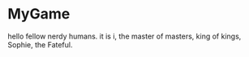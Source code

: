 # MyGame

hello fellow nerdy humans. it is i, the master of masters, king of kings, Sophie, the Fateful.
